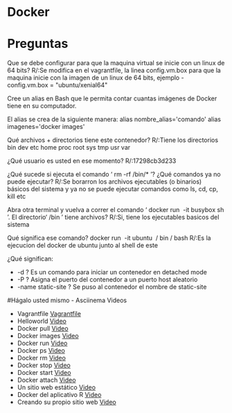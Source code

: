 ﻿# Docker
# Preguntas

Que se debe configurar para que la maquina virtual se inicie con un linux de 64 bits?
R/:Se modifica en el vagrantfile, la linea  config.vm.box para que la maquina inicie con la imagen de un linux de 64 bits, ejemplo - config.vm.box = "ubuntu/xenial64"

Cree un alias en Bash que le permita contar cuantas imágenes de Docker tiene en su
computador.

El alias se crea de la siguiente manera:
alias nombre_alias='comando'   alias imagenes='docker images'

Qué archivos + directorios tiene este contenedor?
R/:Tiene los directorios bin   dev   etc   home  proc  root  sys   tmp   usr   var

¿Qué usuario es usted en ese momento?
R/:17298cb3d233

¿Qué sucede si ejecuta el comando ‘​ rm -rf /bin/*​ ’? ¿Qué comandos ya no puede
ejecutar?
R/:Se borarron los archivos ejecutables (o binarios) básicos del sistema y ya no se puede ejecutar comandos como ls, cd, cp, kill etc

Abra otra terminal y vuelva a correr el comando ‘​ docker run ​ -it busybox sh​ ’. El directorio‘​ /bin​ ’ tiene archivos? 
R/:Si, tiene los ejecutables basicos del sistema

Qué significa ese comando? docker run ​ -it ubuntu ​ / ​bin​ /  bash
R/:Es la ejecucion del docker de ubuntu junto al shell de este 

¿Qué significan:

 - -d​ ? Es un comando para iniciar un contenedor en detached mode
 - -P​ ? Asigna el puerto del contenedor a un puerto host aleatorio
 - -name static-site​ ? Se puso al contenedor el nombre de static-site​


#Hágalo usted mismo - Asciinema Videos

 - Vagrantfile [Vagrantfile](Vagrantfile)
 - Helloworld [Video](https://asciinema.org/a/m5gGgnMRG5fXhtKY5fyUduMSp)
 - Docker pull [Video](https://asciinema.org/a/sONsmWm0fdOU0V4F0wmQxFjK9)
 - Docker images [Video](https://asciinema.org/a/SnyvBql8qaX5uesoTPJrME4iQ)
 - Docker run [Video](https://asciinema.org/a/EIuhMjOpRb30cRTxcNWE0JgdW)
 - Docker ps [Video](https://asciinema.org/a/VfJxAbGxfKAxhOmmWPtwXGLIh)
 - Docker rm [Video](https://asciinema.org/a/1VUCjtMVeddd7kUIM3sgUGO4Z)
 - Docker stop [Video](https://asciinema.org/a/PIQiRC9FE0HAgYQ9Tn7gyTfNZ)
 - Docker start [Video](https://asciinema.org/a/n7mifcgjTwsUYkuWXYwv7grnS)
 - Docker attach [Video](https://asciinema.org/a/6NaTGzvm9o2twqgCsaHbhxMco)
 - Un sitio web estático [Video](https://asciinema.org/a/u71UVJTZzHSgYSHDrHiWwUgen)
 - Docker del aplicativo R [Video](https://asciinema.org/a/G5DngeKiNuxX3gCMBo7zB9Kat)
 - Creando su propio sitio web [Video](https://asciinema.org/a/qzOduBiHL2guZwjOK7n4TM3Nd)








